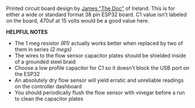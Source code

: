 Printed circuit board design by [James "The Doc"](https://www.youtube.com/@TheDocChannel) of Ireland. This is for either a wide or standard format 38 pin ESP32 board. C1 value isn't labeled on the board, 470uf at 15 volts would be a good value here.

**HELPFUL NOTES**
- The 1 meg resistor _(R1)_ actually works better when replaced by two of them in series _(2 megs)_
- The wires to the flow sensor capacitor plates should be shielded inside of a grounded steel braid
- Choose a low profile capacitor for C1 so it doesn't block the USB port on the ESP32
- An absolutely dry flow sensor will yield erratic and unreliable readings on the controller dashboard
- You should periodically flush the flow sensor with vinegar before a run to clean the capacitor plates
